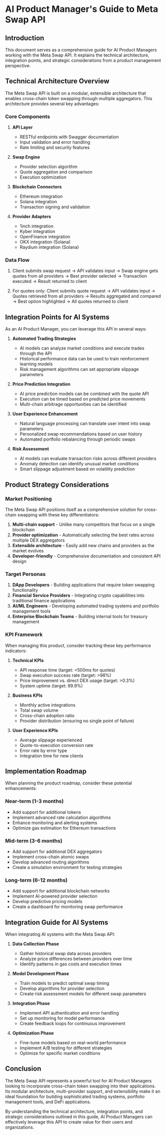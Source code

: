 # AI Product Manager's Guide to Meta Swap API

## Introduction

This document serves as a comprehensive guide for AI Product Managers working with the Meta Swap API. It explains the technical architecture, integration points, and strategic considerations from a product management perspective.

## Technical Architecture Overview

The Meta Swap API is built on a modular, extensible architecture that enables cross-chain token swapping through multiple aggregators. This architecture provides several key advantages:

### Core Components

1. **API Layer**
   - RESTful endpoints with Swagger documentation
   - Input validation and error handling
   - Rate limiting and security features

2. **Swap Engine**
   - Provider selection algorithm
   - Quote aggregation and comparison
   - Execution optimization

3. **Blockchain Connectors**
   - Ethereum integration
   - Solana integration
   - Transaction signing and validation

4. **Provider Adapters**
   - 1inch integration
   - Kyber integration
   - OpenFinance integration
   - OKX integration (Solana)
   - Raydium integration (Solana)

### Data Flow

1. Client submits swap request → API validates input → Swap engine gets quotes from all providers → Best provider selected → Transaction executed → Result returned to client

2. For quotes only: Client submits quote request → API validates input → Quotes retrieved from all providers → Results aggregated and compared → Best option highlighted → All quotes returned to client

## Integration Points for AI Systems

As an AI Product Manager, you can leverage this API in several ways:

1. **Automated Trading Strategies**
   - AI models can analyze market conditions and execute trades through the API
   - Historical performance data can be used to train reinforcement learning models
   - Risk management algorithms can set appropriate slippage parameters

2. **Price Prediction Integration**
   - AI price prediction models can be combined with the quote API
   - Execution can be timed based on predicted price movements
   - Multi-chain arbitrage opportunities can be identified

3. **User Experience Enhancement**
   - Natural language processing can translate user intent into swap parameters
   - Personalized swap recommendations based on user history
   - Automated portfolio rebalancing through periodic swaps

4. **Risk Assessment**
   - AI models can evaluate transaction risks across different providers
   - Anomaly detection can identify unusual market conditions
   - Smart slippage adjustment based on volatility prediction

## Product Strategy Considerations

### Market Positioning

The Meta Swap API positions itself as a comprehensive solution for cross-chain swapping with these key differentiators:

1. **Multi-chain support** - Unlike many competitors that focus on a single blockchain
2. **Provider optimization** - Automatically selecting the best rates across multiple DEX aggregators
3. **Extensible architecture** - Easily add new chains and providers as the market evolves
4. **Developer-friendly** - Comprehensive documentation and consistent API design

### Target Personas

1. **DApp Developers** - Building applications that require token swapping functionality
2. **Financial Service Providers** - Integrating crypto capabilities into traditional finance applications
3. **AI/ML Engineers** - Developing automated trading systems and portfolio management tools
4. **Enterprise Blockchain Teams** - Building internal tools for treasury management

### KPI Framework

When managing this product, consider tracking these key performance indicators:

1. **Technical KPIs**
   - API response time (target: <500ms for quotes)
   - Swap execution success rate (target: >98%)
   - Price improvement vs. direct DEX usage (target: >0.3%)
   - System uptime (target: 99.9%)

2. **Business KPIs**
   - Monthly active integrations
   - Total swap volume
   - Cross-chain adoption ratio
   - Provider distribution (ensuring no single point of failure)

3. **User Experience KPIs**
   - Average slippage experienced
   - Quote-to-execution conversion rate
   - Error rate by error type
   - Integration time for new clients

## Implementation Roadmap

When planning the product roadmap, consider these potential enhancements:

### Near-term (1-3 months)
- Add support for additional tokens
- Implement advanced rate calculation algorithms
- Enhance monitoring and alerting systems
- Optimize gas estimation for Ethereum transactions

### Mid-term (3-6 months)
- Add support for additional DEX aggregators
- Implement cross-chain atomic swaps
- Develop advanced routing algorithms
- Create a simulation environment for testing strategies

### Long-term (6-12 months)
- Add support for additional blockchain networks
- Implement AI-powered provider selection
- Develop predictive pricing models
- Create a dashboard for monitoring swap performance

## Integration Guide for AI Systems

When integrating AI systems with the Meta Swap API:

1. **Data Collection Phase**
   - Gather historical swap data across providers
   - Analyze price differences between providers over time
   - Identify patterns in gas costs and execution times

2. **Model Development Phase**
   - Train models to predict optimal swap timing
   - Develop algorithms for provider selection
   - Create risk assessment models for different swap parameters

3. **Integration Phase**
   - Implement API authentication and error handling
   - Set up monitoring for model performance
   - Create feedback loops for continuous improvement

4. **Optimization Phase**
   - Fine-tune models based on real-world performance
   - Implement A/B testing for different strategies
   - Optimize for specific market conditions

## Conclusion

The Meta Swap API represents a powerful tool for AI Product Managers looking to incorporate cross-chain token swapping into their applications. Its modular architecture, multi-provider support, and extensibility make it an ideal foundation for building sophisticated trading systems, portfolio management tools, and DeFi applications.

By understanding the technical architecture, integration points, and strategic considerations outlined in this guide, AI Product Managers can effectively leverage this API to create value for their users and organizations.
